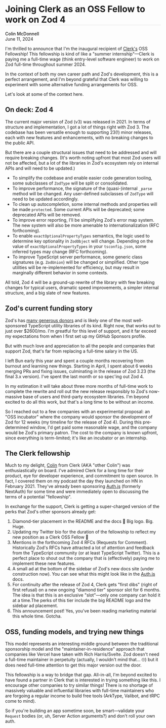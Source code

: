 <h1 style="border-bottom:1px solid #dddddd;">Joining Clerk as an OSS Fellow to work on Zod 4</h1>

<p>
<a href="https://twitter.com/colinhacks" style="font-weight:500;text-decoration:none;">Colin McDonnell</a>
<br/>
June 11, 2024
</p>

I'm thrilled to announce that I'm the inaugural recipient of [Clerk's](https://clerk.com/) OSS Fellowship! This fellowship is kind of like a "summer internship"—Clerk is paying me a full-time wage (think entry-level software engineer) to work on Zod full-time throughout summer 2024.

In the context of both my own career path and Zod's development, this is a perfect arrangement, and I'm beyond grateful that Clerk was willing to experiment with some alternative funding arrangements for OSS.

Let's look at some of the context here.

## On deck: Zod 4

The current major version of Zod (v3) was released in 2021. In terms of structure and implementation, I got a lot of things right with Zod 3. The codebase has been versatile enough to supporting 23(!) minor releases, each with new features and enhancements, with no breaking changes to the public API.

But there are a couple structural issues that need to be addressed and will require breaking changes. (It's worth noting upfront that most Zod users will not be affected, but a lot of the libraries in Zod's ecosystem rely on internal APIs and will need to be updated.)

- To simplify the codebase and enable easier code generation tooling, some subclasses of `ZodType` will be split or consolidated.
- To improve performance, the signature of the (quasi-)internal `_parse` method will be changed. Any user-defined subclasses of `ZodType` will need to be updated accordingly.
- To clean up autocompletion, some internal methods and properties will be made `protected`. Some current APIs will be deprecated; some deprecated APIs will be removed.
- To improve error reporting, I'll be simplifying Zod's error map system. The new system will also be more amenable to internationalization (RFC forthcoming).
- To enable `exactOptionalPropertyTypes` semantics, the logic used to determine key optionality in `ZodObject` will change. Depending on the value of `exactOptionalPropertyTypes` in your `tsconfig.json`, some inferred types may change (RFC forthcoming).
- To improve TypeScript server performance, some generic class signatures (e.g. `ZodUnion`) will be changed or simplified. Other type utilities will be re-implemented for efficiency, but may result in marginally different behavior in some contexts.

All told, Zod 4 will be a ground-up rewrite of the library with few breaking changes for typical users, dramatic speed improvements, a simpler internal structure, and a big slate of new features.

## Zod's current funding story

Zod's has [many generous donors](https://github.com/sponsors/colinhacks) and is likely one of the most well-sponsored TypeScript utility libraries of its kind. Right now, that works out to just over $2600/mo. I'm greatful for this level of support, and it far exceed my expectations from when I first set up my GitHub Sponsors profile.

But with much love and appreciation to all the people and companies that support Zod, that's far from replacing a full-time salary in the US.

I left Bun early this year and spent a couple months recovering from burnout and learning new things. Starting in April, I spent about 6 weeks merging PRs and fixing issues, culminating in the release of Zod 3.23 (the final 3.x version). I've spent the last month or so spec'ing out Zod 4.

In my estimation it will take about three more months of full-time work to complete the rewrite and roll out the new release responsibly to Zod's now-massive base of users and third-party ecosystem libraries. I'm beyond excited to do all this work, but that's a long time to be without an income.

So I reached out to a few companies with an experimental proposal: an "OSS incubator" where the company would sponsor the development of Zod for 12 weeks (my timeline for the release of Zod 4). During this pre-determined window, I'd get paid some reasonable wage, and the company would be Zod's primary patron. The cost to the company is known upfront, since everything is term-limited; it's like an incubator or an internship.

## The Clerk fellowship

Much to my delight, [Colin](https://twitter.com/tweetsbycolin) from Clerk (AKA "other Colin") was enthusiastically on board. I've admired Clerk for a long time for their product, eye for developer experience, and commitment to open source. In fact, I covered them on my podcast the day they launched on HN in February 2021. They've already been sponsoring [Auth.js](https://authjs.dev/) (formerly NextAuth) for some time and were immediately open to discussing the terms of a potential "fellowship".

In exchange for the support, Clerk is getting a super-charged version of the perks that Zod's other sponsors already get:

1. Diamond-tier placement in the README and the docs 💎 Big logo. Big. Huge.
2. Updating my Twitter bio for the duration of the fellowship to reflect my new position as a Clerk OSS Fellow 💅
3. Mentions in the forthcoming Zod 4 RFCs (Requests for Comment). Historically Zod's RFCs have attracted a lot of attention and feedback from the TypeScript community (or at least TypeScript Twitter). This is a perfect place to shout out the company that is (effectively) paying me to implement these new features.
4. A small ad at the bottom of the sidebar of Zod's new docs site (under construction now). You can see what this might look like in the [Auth.js](https://authjs.dev/getting-started) docs.
5. For continuity after the release of Zod 4, Clerk gets "first dibs" (right of first refusal) on a new ongoing "diamond tier" sponsor slot for 6 months. The idea is that this is an exclusive "slot"—only one company can hold it at a time.The perks of this tier include the big README logo and the sidebar ad placement.
6. This announcement post! Yes, you've been reading marketing material this whole time. Gotcha.

## OSS, funding models, and trying new things

This model represents an interesting middle ground between the traditional sponsorship model and the "maintainer-in-residence" approach that companies like Vercel have taken with Rich Harris/Svelte. Zod doesn't need a full-time maintainer in perpetuity (actually, I wouldn't mind that... 🙄) but it does need full-time attention to get this major version out the door.

This fellowship is a way to bridge that gap. All-in-all, I'm beyond excited to have found a partner in Clerk that is interested in trying something like this. I encourage other companies to try similar things! There is no shortage of massively valuable and influential libraries with full-time maintainers who are forgoing a regular income to build free tools (ArkType, Valibot, and tRPC come to mind).

So if you're building an app sometime soon, be smart—validate your `Request` bodies (or, uh, Server Action arguments?) and don't roll your own auth.
